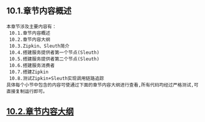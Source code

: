 
## 10.1.章节内容概述
    本章节涉及主要内容有：
     10.1.章节内容概述
     10.2.章节内容大纲
     10.3.Zipkin、Sleuth简介
     10.4.搭建服务提供者第一个节点(Sleuth)
     10.5.搭建服务提供者第二个节点(Sleuth)
     10.6.搭建服务消费者
     10.7.搭建Zipkin
     10.8.测试Zipkin+Sleuth实现调用链路追踪
	具体每个小节中包含的内容可使通过下面的章节内容大纲进行查看,所有代码均经过严格测试,可直接复制运行即可。

## <a href="/enhance/markmap/backend/springcloud/springcloud-eureka/chapter/springcloud-eureka-outline5-chapter10.html" target="_blank">10.2.章节内容大纲</a>

<Markmap localtion="/enhance/markmap/backend/springcloud/springcloud-eureka/chapter/springcloud-eureka-outline5-chapter10.html" height="500rem"/>


